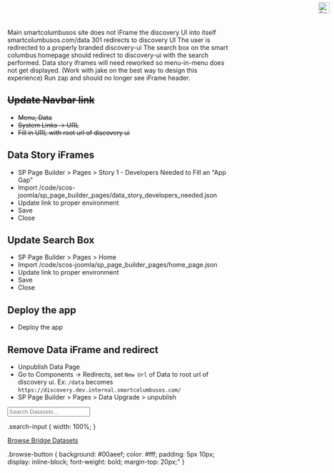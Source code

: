 Main smartcolumbusos site does not iFrame the discovery UI into itself
smartcolumbusos.com/data 301 redirects to discovery UI
The user is redirected to a properly branded discovery-ui
The search box on the smart columbus homepage should redirect to discovery-ui with the search performed.
Data story iframes will need reworked so menu-in-menu does not get displayed. (Work with jake on the best way to design this experience)
Run zap and should no longer see iFrame header.


## ~~Update Navbar link~~
+ ~~Menu, Data~~
+ ~~System Links -> URL~~
+ ~~Fill in URL with root url of discovery ui~~

## Data Story iFrames
+ SP Page Builder > Pages > Story 1 - Developers Needed to Fill an "App Gap"
+ Import /code/scos-joomla/sp_page_builder_pages/data_story_developers_needed.json
+ Update link to proper environment
+ Save
+ Close

## Update Search Box
+ SP Page Builder > Pages > Home
+ Import /code/scos-joomla/sp_page_builder_pages/home_page.json
+ Update link to proper environment
+ Save
+ Close

## Deploy the app
+ Deploy the app

## Remove Data iFrame and redirect
+ Unpublish Data Page
+ Go to Components -> Redirects, set `New Url` of Data to root url of discovery ui. Ex: `/data` becomes `https://discovery.dev.internal.smartcolumbusos.com/`
+ SP Page Builder > Pages > Data Upgrade > unpublish





<form action="https://discovery.smartcolumbusos.com" target="_top" >
<input class="search-input" type="text" name="q" placeholder="Search Datasets...">
<input src="/templates/pocsmart/images/searchButtonBlue.png" type="image" value="Search" style="display: inline-block;position: absolute;right: 10px;width: 25px;top: 5px;">
</form>

.search-input {
   width: 100%;
}


<a class="browse-button" href="https://discovery.dev.internal.smartcolumbusos.com/?q=bridges&apiAccessible=false">Browse Bridge Datasets</a></div>

.browse-button {
   background: #00aeef;
   color: #fff;
   padding: 5px 10px;
   display: inline-block;
   font-weight: bold;
   margin-top: 20px;"
}
